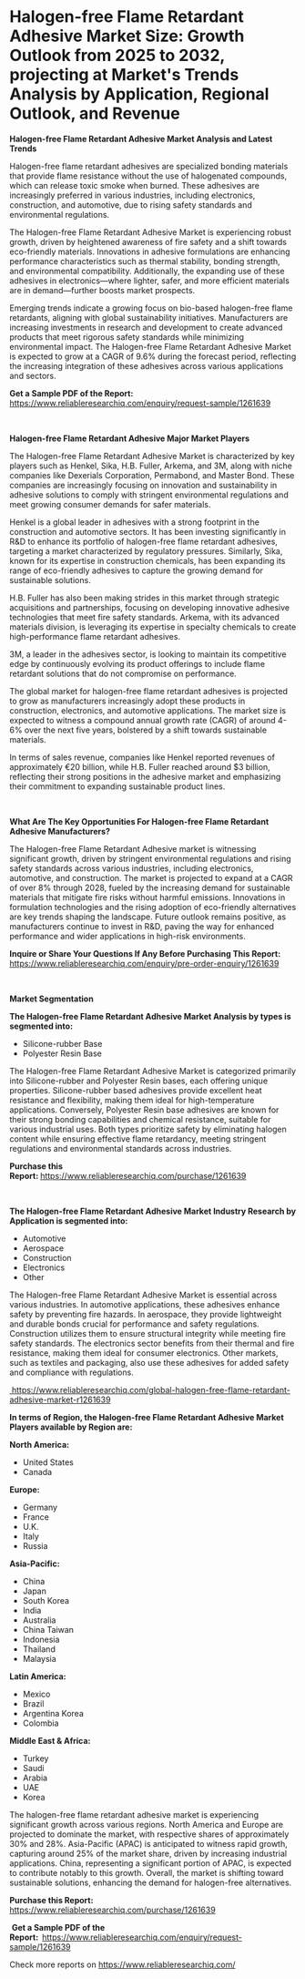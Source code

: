 <p><h1>Halogen-free Flame Retardant Adhesive Market Size: Growth Outlook from 2025 to 2032, projecting at Market's Trends Analysis by Application, Regional Outlook, and Revenue</h1></p><p><strong>Halogen-free Flame Retardant Adhesive Market Analysis and Latest Trends</strong></p>
<p><p>Halogen-free flame retardant adhesives are specialized bonding materials that provide flame resistance without the use of halogenated compounds, which can release toxic smoke when burned. These adhesives are increasingly preferred in various industries, including electronics, construction, and automotive, due to rising safety standards and environmental regulations.</p><p>The Halogen-free Flame Retardant Adhesive Market is experiencing robust growth, driven by heightened awareness of fire safety and a shift towards eco-friendly materials. Innovations in adhesive formulations are enhancing performance characteristics such as thermal stability, bonding strength, and environmental compatibility. Additionally, the expanding use of these adhesives in electronics—where lighter, safer, and more efficient materials are in demand—further boosts market prospects.</p><p>Emerging trends indicate a growing focus on bio-based halogen-free flame retardants, aligning with global sustainability initiatives. Manufacturers are increasing investments in research and development to create advanced products that meet rigorous safety standards while minimizing environmental impact. The Halogen-free Flame Retardant Adhesive Market is expected to grow at a CAGR of 9.6% during the forecast period, reflecting the increasing integration of these adhesives across various applications and sectors.</p></p>
<p><strong>Get a Sample PDF of the Report:&nbsp;</strong> <a href="https://www.reliableresearchiq.com/enquiry/request-sample/1261639?utm_campaign=2237&utm_medium=2&utm_source=Github&utm_content=ia&utm_term=02022025&utm_id=halogen-free-flame-retardant-adhesive">https://www.reliableresearchiq.com/enquiry/request-sample/1261639</a></p>
<p>&nbsp;</p>
<p><strong>Halogen-free Flame Retardant Adhesive Major Market Players</strong></p>
<p><p>The Halogen-free Flame Retardant Adhesive Market is characterized by key players such as Henkel, Sika, H.B. Fuller, Arkema, and 3M, along with niche companies like Dexerials Corporation, Permabond, and Master Bond. These companies are increasingly focusing on innovation and sustainability in adhesive solutions to comply with stringent environmental regulations and meet growing consumer demands for safer materials.</p><p>Henkel is a global leader in adhesives with a strong footprint in the construction and automotive sectors. It has been investing significantly in R&D to enhance its portfolio of halogen-free flame retardant adhesives, targeting a market characterized by regulatory pressures. Similarly, Sika, known for its expertise in construction chemicals, has been expanding its range of eco-friendly adhesives to capture the growing demand for sustainable solutions.</p><p>H.B. Fuller has also been making strides in this market through strategic acquisitions and partnerships, focusing on developing innovative adhesive technologies that meet fire safety standards. Arkema, with its advanced materials division, is leveraging its expertise in specialty chemicals to create high-performance flame retardant adhesives.</p><p>3M, a leader in the adhesives sector, is looking to maintain its competitive edge by continuously evolving its product offerings to include flame retardant solutions that do not compromise on performance. </p><p>The global market for halogen-free flame retardant adhesives is projected to grow as manufacturers increasingly adopt these products in construction, electronics, and automotive applications. The market size is expected to witness a compound annual growth rate (CAGR) of around 4-6% over the next five years, bolstered by a shift towards sustainable materials.</p><p>In terms of sales revenue, companies like Henkel reported revenues of approximately €20 billion, while H.B. Fuller reached around $3 billion, reflecting their strong positions in the adhesive market and emphasizing their commitment to expanding sustainable product lines.</p></p>
<p>&nbsp;</p>
<p><strong>What Are The Key Opportunities For Halogen-free Flame Retardant Adhesive Manufacturers?</strong></p>
<p><p>The Halogen-free Flame Retardant Adhesive market is witnessing significant growth, driven by stringent environmental regulations and rising safety standards across various industries, including electronics, automotive, and construction. The market is projected to expand at a CAGR of over 8% through 2028, fueled by the increasing demand for sustainable materials that mitigate fire risks without harmful emissions. Innovations in formulation technologies and the rising adoption of eco-friendly alternatives are key trends shaping the landscape. Future outlook remains positive, as manufacturers continue to invest in R&D, paving the way for enhanced performance and wider applications in high-risk environments.</p></p>
<p><strong>Inquire or Share Your Questions If Any Before Purchasing This Report:</strong> <a href="https://www.reliableresearchiq.com/enquiry/pre-order-enquiry/1261639?utm_campaign=2237&utm_medium=2&utm_source=Github&utm_content=ia&utm_term=02022025&utm_id=halogen-free-flame-retardant-adhesive">https://www.reliableresearchiq.com/enquiry/pre-order-enquiry/1261639</a></p>
<p>&nbsp;</p>
<p><strong>Market Segmentation</strong></p>
<p><strong>The Halogen-free Flame Retardant Adhesive Market Analysis by types is segmented into:</strong></p>
<p><ul><li>Silicone-rubber Base</li><li>Polyester Resin Base</li></ul></p>
<p><p>The Halogen-free Flame Retardant Adhesive Market is categorized primarily into Silicone-rubber and Polyester Resin bases, each offering unique properties. Silicone-rubber based adhesives provide excellent heat resistance and flexibility, making them ideal for high-temperature applications. Conversely, Polyester Resin base adhesives are known for their strong bonding capabilities and chemical resistance, suitable for various industrial uses. Both types prioritize safety by eliminating halogen content while ensuring effective flame retardancy, meeting stringent regulations and environmental standards across industries.</p></p>
<p><strong>Purchase this Report:&nbsp;</strong><a href="https://www.reliableresearchiq.com/purchase/1261639?utm_campaign=2237&utm_medium=2&utm_source=Github&utm_content=ia&utm_term=02022025&utm_id=halogen-free-flame-retardant-adhesive">https://www.reliableresearchiq.com/purchase/1261639</a></p>
<p>&nbsp;</p>
<p><strong>The Halogen-free Flame Retardant Adhesive Market Industry Research by Application is segmented into:</strong></p>
<p><ul><li>Automotive</li><li>Aerospace</li><li>Construction</li><li>Electronics</li><li>Other</li></ul></p>
<p><p>The Halogen-free Flame Retardant Adhesive Market is essential across various industries. In automotive applications, these adhesives enhance safety by preventing fire hazards. In aerospace, they provide lightweight and durable bonds crucial for performance and safety regulations. Construction utilizes them to ensure structural integrity while meeting fire safety standards. The electronics sector benefits from their thermal and fire resistance, making them ideal for consumer electronics. Other markets, such as textiles and packaging, also use these adhesives for added safety and compliance with regulations.</p></p>
<p><a href="https://www.reliableresearchiq.com/global-halogen-free-flame-retardant-adhesive-market-r1261639?utm_campaign=2237&utm_medium=2&utm_source=Github&utm_content=ia&utm_term=02022025&utm_id=halogen-free-flame-retardant-adhesive">&nbsp;https://www.reliableresearchiq.com/global-halogen-free-flame-retardant-adhesive-market-r1261639</a></p>
<p><strong>In terms of Region, the Halogen-free Flame Retardant Adhesive Market Players available by Region are:</strong></p>
<p>
    <p> <strong> North America: </strong>
        <ul>
            <li>United States</li>
            <li>Canada</li>
        </ul>
        </p> 
    <p> <strong> Europe: </strong>
        <ul>
            <li>Germany</li>
            <li>France</li>
            <li>U.K.</li>
            <li>Italy</li>
            <li>Russia</li>
        </ul>
        </p> 
    <p> <strong> Asia-Pacific: </strong>
        <ul>
            <li>China</li>
            <li>Japan</li>
            <li>South Korea</li>
            <li>India</li>
            <li>Australia</li>
            <li>China Taiwan</li>
            <li>Indonesia</li>
            <li>Thailand</li>
            <li>Malaysia</li>
        </ul>
        </p> 
    <p> <strong> Latin America: </strong>
        <ul>
            <li>Mexico</li>
            <li>Brazil</li>
            <li>Argentina Korea</li>
            <li>Colombia</li>
        </ul>
        </p> 
    <p> <strong> Middle East & Africa: </strong>
        <ul>
            <li>Turkey</li>
            <li>Saudi</li>
            <li>Arabia</li>
            <li>UAE</li>
            <li>Korea</li>
        </ul>
    </p>
    </p>
<p><p>The halogen-free flame retardant adhesive market is experiencing significant growth across various regions. North America and Europe are projected to dominate the market, with respective shares of approximately 30% and 28%. Asia-Pacific (APAC) is anticipated to witness rapid growth, capturing around 25% of the market share, driven by increasing industrial applications. China, representing a significant portion of APAC, is expected to contribute notably to this growth. Overall, the market is shifting toward sustainable solutions, enhancing the demand for halogen-free alternatives.</p></p>
<p><strong>Purchase this Report: </strong><a href="https://www.reliableresearchiq.com/purchase/1261639?utm_campaign=2237&utm_medium=2&utm_source=Github&utm_content=ia&utm_term=02022025&utm_id=halogen-free-flame-retardant-adhesive">https://www.reliableresearchiq.com/purchase/1261639</a></p>
<p>&nbsp;<strong>Get a Sample PDF of the Report:&nbsp;&nbsp;</strong><a href="https://www.reliableresearchiq.com/enquiry/request-sample/1261639?utm_campaign=2237&utm_medium=2&utm_source=Github&utm_content=ia&utm_term=02022025&utm_id=halogen-free-flame-retardant-adhesive">https://www.reliableresearchiq.com/enquiry/request-sample/1261639</a></p>
<p><strong></strong></p>
<p>Check more reports on <a href="https://www.reliableresearchiq.com/?utm_campaign=2237&utm_medium=2&utm_source=Github&utm_content=ia&utm_term=02022025&utm_id=halogen-free-flame-retardant-adhesive">https://www.reliableresearchiq.com/</a></p>